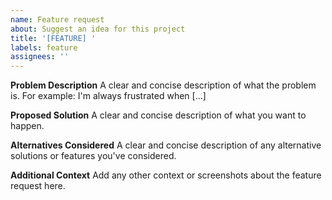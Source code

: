 ```yaml
---
name: Feature request
about: Suggest an idea for this project
title: '[FEATURE] '
labels: feature
assignees: ''
---
```


**Problem Description**
A clear and concise description of what the problem is. For example: I'm always frustrated when [...]

**Proposed Solution**
A clear and concise description of what you want to happen.

**Alternatives Considered**
A clear and concise description of any alternative solutions or features you've considered.

**Additional Context**
Add any other context or screenshots about the feature request here.
